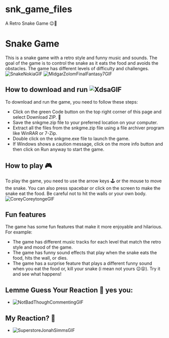 # snk_game_files
A Retro Snake Game 😉🐍


# Snake Game

This is a snake game with a retro style and funny music and sounds. The goal of the game is to control the snake as it eats the food and avoids the obstacles. The game has different levels of difficulty and challenges. ![SnakeNokiaGIF](https://github.com/user-attachments/assets/51793f74-94fc-466f-bbf3-2ab3eebf3dc6)
![MidgarZolomFinalFantasy7GIF](https://github.com/user-attachments/assets/69ecae11-cc84-45ed-abab-a13b61b98c31)


## How to download and run    ![XdsaGIF](https://github.com/user-attachments/assets/fd38ae4e-aa83-4109-82c4-8e4af3cbd024)


To download and run the game, you need to follow these steps:

- Click on the green Code button on the top right corner of this page and select Download ZIP. 📁
- Save the snkgme.zip file to your preferred location on your computer. 
- Extract all the files from the snkgme.zip file using a file archiver program like WinRAR or 7-Zip.
- Double click on the snkgme.exe file to launch the game.
- If Windows shows a caution message, click on the more info button and then click on Run anyway to start the game.

## How to play 🎮

To play the game, you need to use the arrow keys 🕹️ or the mouse to move the snake. You can also press spacebar or click on the screen to make the snake eat the food. Be careful not to hit the walls or your own body. ![CoreyCoreytongeGIF](https://github.com/user-attachments/assets/855f0109-b8d4-4dfc-bce0-21ed036dcd11)


## Fun features

The game has some fun features that make it more enjoyable and hilarious. For example:

- The game has different music tracks for each level that match the retro style and mood of the game.
- The game has funny sound effects that play when the snake eats the food, hits the wall, or dies.
- The game has a surprise feature that plays a different funny sound when you eat the food or, kill your snake (i mean not yours 😉😝). Try it and see what happens!


## Lemme Guess Your Reaction 🫵 yes you: 

- ![NotBadThoughCommentingGIF](https://github.com/user-attachments/assets/da0b5cbe-eeb3-4715-bc8e-1ccdcc9d42dd)

## My Reaction? 🫠
- ![SuperstoreJonahSimmsGIF](https://github.com/user-attachments/assets/24dbe193-aa5f-4e90-9ad9-572da4794678)


